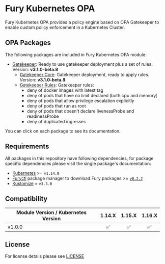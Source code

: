 # Fury Kubernetes OPA

Fury Kubernetes OPA provides a policy engine based on OPA Gatekeeper to enable custom policy enforcement in a
Kubernetes Cluster.

## OPA Packages

The following packages are included in Fury Kubernetes OPA module:

-   [Gatekeeper](katalog/gatekeeper): Ready to use gatekeeper deployment plus a set of rules. Version: **v3.1.0-beta.8**
    -   [Gatekeeper Core](katalog/gatekeeper/core): Gatekeeper deployment, ready to apply rules. Version: **v3.1.0-beta.8**
    -   [Gatekeeper Rules](katalog/gatekeeper/rules): Gatekeeper rules:
        -   deny of docker images with latest tag
        -   deny of pods that have no limit declared (both cpu and memory)
        -   deny of pods that allow privilege escalation explicitly
        -   deny of pods that run as root
        -   deny of pods that doesn't declare livenessProbe and readinessProbe
        -   deny of duplicated ingresses

You can click on each package to see its documentation.

## Requirements

All packages in this repository have following dependencies, for package
specific dependencies please visit the single package's documentation:

-   [Kubernetes](https://kubernetes.io) >= `v1.14.0`
-   [Furyctl](https://github.com/sighupio/furyctl) package manager to download
    Fury packages >= [`v0.2.2`](https://github.com/sighupio/furyctl/releases/tag/v0.2.2)
-   [Kustomize](https://github.com/kubernetes-sigs/kustomize) = `v3.3.0`

## Compatibility

| Module Version / Kubernetes Version |       1.14.X       |       1.15.X       |       1.16.X       |
| ----------------------------------- | :----------------: | :----------------: | :----------------: |
| v1.0.0                              | :white_check_mark: | :white_check_mark: | :white_check_mark: |

## License

For license details please see [LICENSE](./LICENSE)
